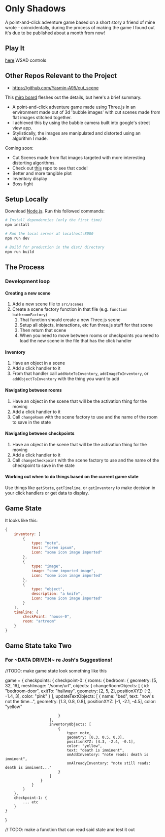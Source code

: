 # Only Shadows


A point-and-click adventure game based on a short story a friend of mine wrote - coincidentally, during the process of making the game I found out it's due to be published about a month from now!  

## Play It
[here](https://immersive-bubble.vercel.app/) WSAD controls 

## Other Repos Relevant to the Project
- https://github.com/Yasmin-A95/cut_scene 

This [miro board](https://miro.com/app/board/uXjVPap0qME=/?share_link_id=24097702245) fleshes out the details, but here's a brief summary.
- A point-and-click adventure game made using Three.js in an environment made out of 3d 'bubble images' with cut scenes made from flat images stitched together. 
- I achieved this by using the bubble camera built into google's street view app.  
- Stylistically, the images are manipulated and distorted using an algorithm I made.


Coming soon: 
- Cut Scenes made from flat images targeted with more interesting distorting algorithms. 
- Check out [this](https://github.com/Yasmin-A95/Only_Shadows_Cut_Scene) repo to see that code!
- Better and more tangible plot 
- Inventory display
- Boss fight

## Setup Locally 
Download [Node.js](https://nodejs.org/en/download/).
Run this followed commands:

``` bash
# Install dependencies (only the first time)
npm install

# Run the local server at localhost:8080
npm run dev

# Build for production in the dist/ directory
npm run build
```

## The Process

### Development loop

#### Creating a new scene

1. Add a new scene file to `src/scenes`
2. Create a scene factory function in that file (e.g. `function bathroomFactory`)
    1. That function should create a new Three.js scene
    2. Setup all objects, interactions, etc fun three.js stuff for that scene
    3. Then return that scene
    4. When you need to move between rooms or checkpoints you need to load the new scene in the file that has the click handler

#### Inventory

1. Have an object in a scene
2. Add a click handler to it
3. From that handler call `addNoteToInventory`, `addImageToInventory`, or `addObjectToInventory` with the thing you want to add

#### Navigating between rooms

1. Have an object in the scene that will be the activation thing for the moving
2. Add a click handler to it
3. Call `changeRoom` with the scene factory to use and the name of the room to save in the state

#### Navigating between checkpoints

1. Have an object in the scene that will be the activation thing for the moving
2. Add a click handler to it
3. Call `changeCheckpoint` with the scene factory to use and the name of the checkpoint to save in the state

#### Working out when to do things based on the current game state

Use things like `getState`, `getTimeline`, or `getInventory` to make decision in your click handlers or get data to display.

## Game State

It looks like this:

```js
{
    inventory: [
        {
            type: "note",
            text: "lorem ipsum",
            icon: "some icon image imported"
        },
        {
            type: "image",
            image: "some imported image",
            icon: "some icon image imported"
        },
        {
            type: "object",
            description: "a knife",
            icon: "some icon image imported"
        }
    ],
    timeline: {
        checkPoint: "house-0",
        room: "artroom"
    }
}
```
## Game State take Two

### For ~DATA DRIVEN~ re Josh's Suggestions! 

//TODO: make game state look something like this

game = {
    checkpoints: {
        checkpoint-0: {
            rooms: {
                bedroom: { 
                    geometry: [5, 32, 16],
                    meshImage: "/some/url",
                    objects: 
                    {
                        changeRoomObjects: [
                            {
                                id: "bedroom-door",
                                exitTo: "hallway",
                                geometry: [2, 5, 2],
                                positionXYZ: [-2, -1.4, 3],
                                color: "pink"
                            }
                        ],
                        updateTextObjects: [
                            {
                                name: "bed",
                                text: "now's not the time...",
                                geometry: [1.3, 0.8, 0.8],
                                positionXYZ: [-1, -2.1, -4.5],
                                color: "yellow"

                            }
                        ],
                        inventoryObjects: [
                            {
                                type: note,
                                geometry: [0.3, 0.5, 0.3],
                                positionXYZ: [4.3, -2.4, -0.1],
                                color: "yellow",
                                text: "death is imminent",
                                onAddInventory: "note reads: death is imminent",
                                onAlreadyInventory: "note still reads: death is imminent..."
                            }
                        ]
                    }
                }
            }
        },
        checkpoint-1: {
            ... etc
        }
    }
}

// TODO: make a function that can read said state and test it out 
